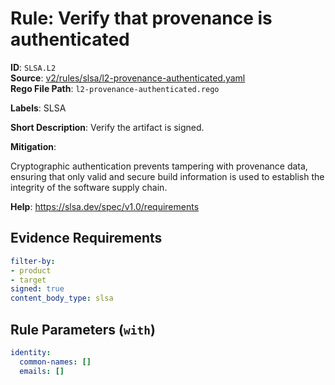 # Rule: Verify that provenance is authenticated

**ID**: `SLSA.L2`  
**Source**: [v2/rules/slsa/l2-provenance-authenticated.yaml](scribe-public/sample-policies.git/v2/rules/slsa/l2-provenance-authenticated.yaml)  
**Rego File Path**: `l2-provenance-authenticated.rego`  

**Labels**: SLSA

**Short Description**: Verify the artifact is signed.

**Mitigation**:

Cryptographic authentication prevents tampering with provenance data, ensuring that only valid and secure build information is used to establish the integrity of the software supply chain.


**Help**: https://slsa.dev/spec/v1.0/requirements

## Evidence Requirements

```yaml
filter-by:
- product
- target
signed: true
content_body_type: slsa
```
## Rule Parameters (`with`)

```yaml
identity:
  common-names: []
  emails: []
```
